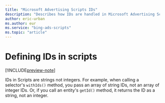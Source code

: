```yaml
---
title: "Microsoft Advertising Scripts IDs"
description: "Describes how IDs are handled in Microsoft Advertising Scripts."
author: eric-urban
ms.author: eur
ms.service: "bing-ads-scripts"
ms.topic: "article"
---
```


# Defining IDs in scripts

[!INCLUDE[preview-note](../includes/preview-note.md)]

IDs in Scripts are strings not integers. For example, when calling a selector's `withIds()` method, you pass an array of string IDs, not an array of integer IDs. Or, if you call an entity's `getId()` method, it returns the ID as a string, not an integer.
